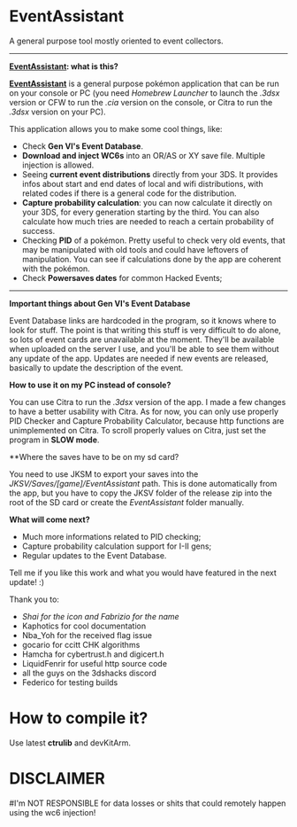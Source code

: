 # EventAssistant
A general purpose tool mostly oriented to event collectors.

---

**[EventAssistant](https://github.com/BernardoGiordano/EventAssistant/releases): what is this?**

[**EventAssistant**](https://github.com/BernardoGiordano/EventAssistant/releases) is a general purpose pokémon application that can be run on your console or PC (you need *Homebrew Launcher* to launch the *.3dsx* version or CFW to run the *.cia* version on the console, or Citra to run the *.3dsx* version on your PC).

This application allows you to make some cool things, like:

* Check **Gen VI's Event Database**.
* **Download and inject WC6s** into an OR/AS or XY save file. Multiple injection is allowed.
* Seeing **current event distributions** directly from your 3DS. It provides infos about start and end dates of local and wifi distributions, with related codes if there is a general code for the distribution.
* **Capture probability calculation**: you can now calculate it directly on your 3DS, for every generation starting by the third. You can also calculate how much tries are needed to reach a certain probability of success.
* Checking **PID** of a pokémon. Pretty useful to check very old events, that may be manipulated with old tools and could have leftovers of manipulation. You can see if calculations done by the app are coherent with the pokémon.
* Check **Powersaves dates** for common Hacked Events;
 
---

**Important things about Gen VI's Event Database**

Event Database links are hardcoded in the program, so it knows where to look for stuff. The point is that writing this stuff is very difficult to do alone, so lots of event cards are unavailable at the moment. They'll be available when uploaded on the server I use, and you'll be able to see them without any update of the app. Updates are needed if new events are released, basically to update the description of the event.


**How to use it on my PC instead of console?**

You can use Citra to run the *.3dsx* version of the app. I made a few changes to have a better usability with Citra. As for now, you can only use properly PID Checker and Capture Probability Calculator, because http functions are unimplemented on Citra. To scroll properly values on Citra, just set the program in **SLOW mode**.

**Where the saves have to be on my sd card?

You need to use JKSM to export your saves into the *JKSV/Saves/[game]/EventAssistant* path. This is done automatically from the app, but you have to copy the JKSV folder of the release zip into the root of the SD card or create the *EventAssistant* folder manually.

**What will come next?**

* Much more informations related to PID checking;
* Capture probability calculation support for I-II gens;
* Regular updates to the Event Database.

Tell me if you like this work and what you would have featured in the next update! :)
 
Thank you to:
* *Shai for the icon and Fabrizio for the name*
* Kaphotics for cool documentation
* Nba_Yoh for the received flag issue
* gocario for ccitt CHK algorithms
* Hamcha for cybertrust.h and digicert.h
* LiquidFenrir for useful http source code 
* all the guys on the 3dshacks discord
* Federico for testing builds

# How to compile it?

Use latest **ctrulib** and devKitArm. 

# DISCLAIMER

#I'm NOT RESPONSIBLE for data losses or shits that could remotely happen using the wc6 injection!

